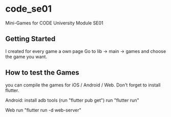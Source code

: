 # code_se01

Mini-Games for CODE University Module SE01

## Getting Started

I created for every game a own page
Go to lib -> main -> games and choose the game you want.

## How to test the Games

you can compile the games for iOS / Android / Web.
Don't forget to install flutter.

Android:
install adb tools
(run "flutter pub get")
run "flutter run"


Web
run "flutter run -d web-server"



